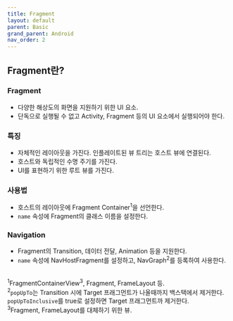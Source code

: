 ```yaml
---
title: Fragment
layout: default
parent: Basic
grand_parent: Android
nav_order: 2
---
```


## Fragment란?
### Fragment
- 다양한 해상도의 화면을 지원하기 위한 UI 요소.<br/>
- 단독으로 실행될 수 없고 Activity, Fragment 등의 UI 요소에서 실행되어야 한다. <br/>

### 특징
- 자체적인 레이아웃을 가진다. 인플레이트된 뷰 트리는 호스트 뷰에 연결된다.<br/>
- 호스트와 독립적인 수명 주기를 가진다.<br/>
- UI를 표현하기 위한 루트 뷰를 가진다.<br/>

### 사용법
- 호스트의 레이아웃에 Fragment Container<sup>1</sup>을 선언한다.<br/>
- ``name`` 속성에 Fragment의 클래스 이름을 설정한다.<br/>

### Navigation
- Fragment의 Transition, 데이터 전달, Animation 등을 지원한다.<br/>
- ``name`` 속성에 NavHostFragment를 설정하고, NavGraph<sup>2</sup>를 등록하여 사용한다.<br/><br/>

<sup>1</sup>FragmentContainerView<sup>3</sup>, Fragment, FrameLayout 등.<br/>
<sup>2</sup>``popUpTo``는 Transition 시에 Target 프래그먼트가 나올때까지 백스택에서 제거한다. ``popUpToInclusive``를 true로 설정하면 Target 프래그먼트까 제거한다.<br/>
<sup>3</sup>Fragment, FrameLayout를 대체하기 위한 뷰.<br/>